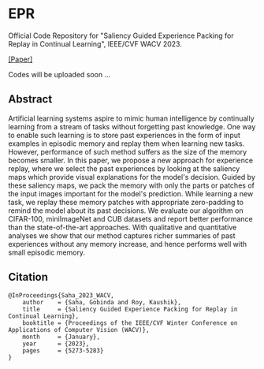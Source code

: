 # EPR
 Official Code Repository for "Saliency Guided Experience Packing for Replay in Continual Learning", IEEE/CVF WACV 2023.
 
 [[Paper]](https://openaccess.thecvf.com/content/WACV2023/html/Saha_Saliency_Guided_Experience_Packing_for_Replay_in_Continual_Learning_WACV_2023_paper.html)
 
Codes will be uploaded soon ...



## Abstract 
Artificial learning systems aspire to mimic human intelligence by continually learning from a stream of tasks without forgetting past knowledge. One way to enable such learning is to store past experiences in the form of input examples in episodic memory and replay them when learning new tasks. However, performance of such method suffers as the size of the memory becomes smaller. In this paper, we propose a new approach for experience replay, where we select the past experiences by looking at the saliency maps which provide visual explanations for the model's decision. Guided by these saliency maps, we pack the memory with only the parts or patches of the input images important for the model's prediction. While learning a new task, we replay these memory patches with appropriate zero-padding to remind the model about its past decisions. We evaluate our algorithm on CIFAR-100, miniImageNet and CUB datasets and report better performance than the state-of-the-art approaches. With qualitative and quantitative analyses we show that our method captures richer summaries of past experiences without any memory increase, and hence performs well with small episodic memory.


## Citation
```
@InProceedings{Saha_2023_WACV,
    author    = {Saha, Gobinda and Roy, Kaushik},
    title     = {Saliency Guided Experience Packing for Replay in Continual Learning},
    booktitle = {Proceedings of the IEEE/CVF Winter Conference on Applications of Computer Vision (WACV)},
    month     = {January},
    year      = {2023},
    pages     = {5273-5283}
}
```
